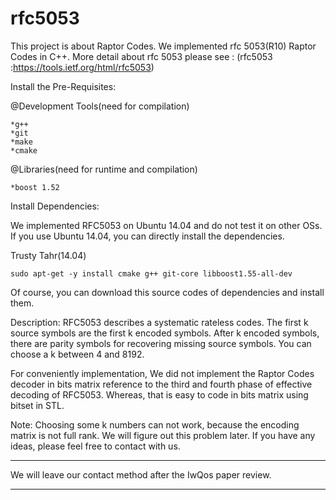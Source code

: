 # rfc5053
This project is about Raptor Codes. We implemented rfc 5053(R10) Raptor Codes in C++. More detail about rfc 5053 please see : (rfc5053 :https://tools.ietf.org/html/rfc5053)


Install the Pre-Requisites:

@Development Tools(need for compilation)

	*g++
	*git
	*make
	*cmake


@Libraries(need for runtime and compilation)

	*boost 1.52



Install Dependencies:

We implemented RFC5053 on Ubuntu 14.04 and do not test it on other OSs. If you use Ubuntu 14.04, you can directly install the dependencies.

Trusty Tahr(14.04)

	sudo apt-get -y install cmake g++ git-core libboost1.55-all-dev

Of course, you can download this source codes of dependencies and install them.




Description:
RFC5053 describes a  systematic rateless codes. The first k source symbols are the first k encoded symbols. After k encoded symbols, there are parity symbols for recovering missing source symbols. You can choose a k between 4 and 8192.

For conveniently implementation, We did not implement the Raptor Codes decoder in bits matrix reference to the third and fourth phase of effective decoding of RFC5053. Whereas, that is easy to code in bits matrix using bitset in STL. 



Note: Choosing some k numbers can not work, because the encoding matrix is not full rank. We will figure out this problem later. If you have any ideas, please feel free to contact with us.

**************************************
We will leave our contact method after the IwQos paper review.
**************************************



